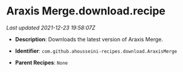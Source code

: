 # Araxis Merge.download.recipe

_Last updated 2021-12-23 19:58:07Z_

- **Description**: Downloads the latest version of Araxis Merge.

- **Identifier**: `com.github.ahousseini-recipes.download.AraxisMerge`

- **Parent Recipes**: `None`